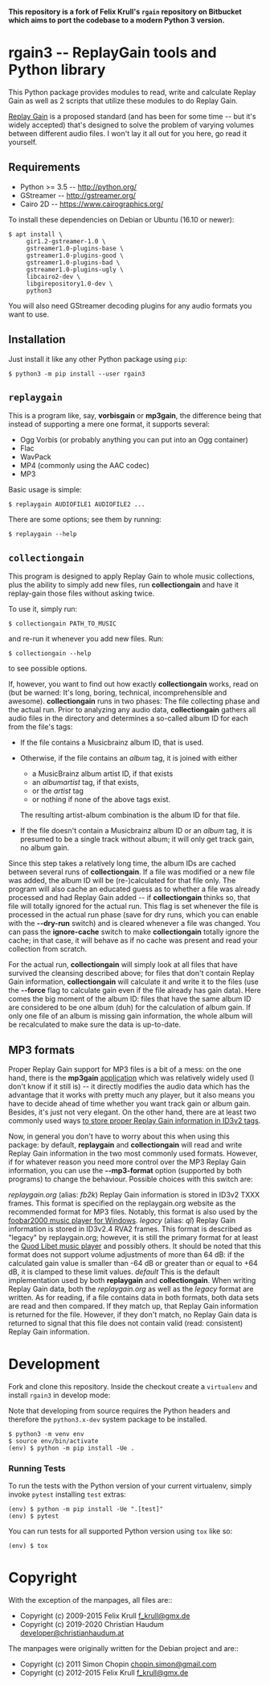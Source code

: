 **This repository is a fork of Felix Krull's `rgain` repository on Bitbucket
which aims to port the codebase to a modern Python 3 version.**

# rgain3 -- ReplayGain tools and Python library

This Python package provides modules to read, write and calculate Replay Gain
as well as 2 scripts that utilize these modules to do Replay Gain.

[Replay Gain][1] is a proposed standard (and has been for some time -- but it's
widely accepted) that's designed to solve the problem of varying volumes between
different audio files. I won't lay it all out for you here, go read it yourself.

## Requirements

- Python >= 3.5 -- http://python.org/
- GStreamer -- http://gstreamer.org/
- Cairo 2D -- https://www.cairographics.org/

To install these dependencies on Debian or Ubuntu (16.10 or newer):

 ```console
$ apt install \
      gir1.2-gstreamer-1.0 \
      gstreamer1.0-plugins-base \
      gstreamer1.0-plugins-good \
      gstreamer1.0-plugins-bad \
      gstreamer1.0-plugins-ugly \
      libcairo2-dev \
      libgirepository1.0-dev \
      python3
```

You will also need GStreamer decoding plugins for any audio formats you want to
use.

## Installation

Just install it like any other Python package using `pip`:

 ```console
$ python3 -m pip install --user rgain3
 ```

## `replaygain`

This is a program like, say, **vorbisgain** or **mp3gain**, the difference
being that instead of supporting a mere one format, it supports several:

- Ogg Vorbis (or probably anything you can put into an Ogg container)
- Flac
- WavPack
- MP4 (commonly using the AAC codec)
- MP3

Basic usage is simple:

```console
$ replaygain AUDIOFILE1 AUDIOFILE2 ...
```

There are some options; see them by running:

```console
$ replaygain --help
```

## `collectiongain`

This program is designed to apply Replay Gain to whole music collections, plus
the ability to simply add new files, run **collectiongain** and have it
replay-gain those files without asking twice.

To use it, simply run:

```console
$ collectiongain PATH_TO_MUSIC
```

and re-run it whenever you add new files. Run:

```console
$ collectiongain --help
```

to see possible options.

If, however, you want to find out how exactly **collectiongain** works, read on
(but be warned: It's long, boring, technical, incomprehensible and awesome).
**collectiongain** runs in two phases: The file collecting phase and the actual
run. Prior to analyzing any audio data, **collectiongain** gathers all audio files in
the directory and determines a so-called album ID for each from the file's tags:

- If the file contains a Musicbrainz album ID, that is used.
- Otherwise, if the file contains an *album* tag, it is joined with either

  * a MusicBrainz album artist ID, if that exists
  * an *albumartist* tag, if that exists,
  * or the *artist* tag
  * or nothing if none of the above tags exist.

  The resulting artist-album combination is the album ID for that file.
- If the file doesn't contain a Musicbrainz album ID or an *album* tag, it is
  presumed to be a single track without album; it will only get track gain, no
  album gain.

Since this step takes a relatively long time, the album IDs are cached between
several runs of **collectiongain**. If a file was modified or a new file was
added, the album ID will be (re-)calculated for that file only.
The program will also cache an educated guess as to whether a file was already
processed and had Replay Gain added -- if **collectiongain** thinks so, that
file will totally ignored for the actual run. This flag is set whenever the file
is processed in the actual run phase (save for dry runs, which you can enable
with the **--dry-run** switch) and is cleared whenever a file was changed. You
can pass the **ignore-cache** switch to make **collectiongain** totally ignore
the cache; in that case, it will behave as if no cache was present and read your
collection from scratch.

For the actual run, **collectiongain** will simply look at all files that have
survived the cleansing described above; for files that don't contain Replay Gain
information, **collectiongain** will calculate it and write it to the files (use
the **--force** flag to calculate gain even if the file already has gain data).
Here comes the big moment of the album ID: files that have the same album ID are
considered to be one album (duh) for the calculation of album gain. If only one
file of an album is missing gain information, the whole album will be
recalculated to make sure the data is up-to-date.

## MP3 formats

Proper Replay Gain support for MP3 files is a bit of a mess: on the one hand,
there is the **mp3gain** [application][2] which was relatively widely used (I
don't know if it still is) -- it directly modifies the audio data which has the
advantage that it works with pretty much any player, but it also means you have
to decide ahead of time whether you want track gain or album gain. Besides, it's
just not very elegant. On the other hand, there are at least two commonly used
ways [to store proper Replay Gain information in ID3v2 tags][3].

Now, in general you don't have to worry about this when using this package: by
default, **replaygain** and **collectiongain** will read and write Replay Gain
information in the two most commonly used formats. However, if for whatever
reason you need more control over the MP3 Replay Gain information, you can use
the **--mp3-format** option (supported by both programs) to change the
behaviour. Possible choices with this switch are:

*replaygain.org* (alias: *fb2k*)
  Replay Gain information is stored in ID3v2 TXXX frames. This format is
  specified on the replaygain.org website as the recommended format for MP3
  files. Notably, this format is also used by the [foobar2000 music player for
  Windows][4].
*legacy* (alias: *ql*)
  Replay Gain information is stored in ID3v2.4 RVA2 frames. This format is
  described as "legacy" by replaygain.org; however, it is still the primary
  format for at least the [Quod Libet music player][5] and possibly others. It
  should be noted that this format does not support volume adjustments of more
  than 64 dB: if the calculated gain value is smaller than -64 dB or greater
  than or equal to +64 dB, it is clamped to these limit values.
*default*
  This is the default implementation used by both **replaygain** and
  **collectiongain**. When writing Replay Gain data, both the *replaygain.org*
  as well as the *legacy* format are written. As for reading, if a file
  contains data in both formats, both data sets are read and then compared. If
  they match up, that Replay Gain information is returned for the file.
  However, if they don't match, no Replay Gain data is returned to signal that
  this file does not contain valid (read: consistent) Replay Gain information.

# Development

Fork and clone this repository. Inside the checkout create a `virtualenv` and install `rgain3` in develop mode:

Note that developing from source requires the Python headers and therefore the
`python3.x-dev` system package to be installed.

```console
$ python3 -m venv env
$ source env/bin/activate
(env) $ python -m pip install -Ue .
```

### Running Tests

To run the tests with the Python version of your current virtualenv, simply
invoke `pytest` installing `test` extras:

```console
(env) $ python -m pip install -Ue ".[test]"
(env) $ pytest
```

You can run tests for all supported Python version using `tox` like so:

```console
(env) $ tox
```

# Copyright

With the exception of the manpages, all files are::

- Copyright (c) 2009-2015 Felix Krull <f_krull@gmx.de>
- Copyright (c) 2019-2020 Christian Haudum <developer@christianhaudum.at>

The manpages were originally written for the Debian project and are::

- Copyright (c) 2011 Simon Chopin <chopin.simon@gmail.com>
- Copyright (c) 2012-2015 Felix Krull <f_krull@gmx.de>


[1]: https://wiki.hydrogenaud.io/index.php?title=ReplayGain
[2]: http://mp3gain.sourceforce.net
[3]: http://wiki.hydrogenaudio.org/index.php?title=ReplayGain_specification#ID3v2
[4]: http://foobar2000.org
[5]: http://code.google.com/p/quodlibet
